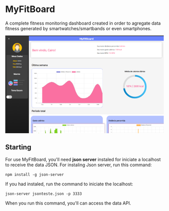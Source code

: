 # MyFitBoard
A complete fitness monitoring dashboard created in order to agregate data fitness generated by smartwatches/smartbands or even smartphones. 

![alt text](MFBprintscreen.png)

## Starting
For use MyFitBoard, you'll need **json server** instaled for iniciate a localhost to receive the data JSON. For instaling Json server, run this command:

``` 
npm install -g json-server 
```

If you had instaled, run the command to iniciate the localhost:

``` 
json-server jsonteste.json -p 3333
```

When you run this command, you'll can access the data API.